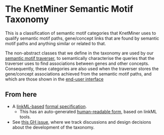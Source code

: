 # The KnetMiner Semantic Motif Taxonomy

This is a classification of semantic motif categories that KnetMiner uses to qualify semantic motif paths, gene/concept links that are found by semantic motif paths and anything similar or related to that.

The non-abstract classes that we define in the taxonomy are used by our [semantic motif traverser][10], to semantically characterise the queries that the traverser uses to find associations between genes and other concepts. Consequently, these categories are also used when the traverser stores the gene/concept associations achieved from the semantic motif paths, and which are those shown in the [end-user interface][20]

[10]: https://github.com/KnetMiner/knetminer-api/blob/main/doc/SemanticMotifs.md
[20]: https://api-dev.knetminer.com

## From here

* A [linkML-based][25] [formal specification][30]. 
	* This has an auto-generated [human-readable form][40], based on linkML tools.
* See [this GH issue][50], where we track discussions and design decisions about the development of the taxonomy.

[25]: https://linkml.io/linkml/intro/overview.html
[30]: knet-motif-categories.linkml.yaml
[40]: knet-motif-categories-doc/README.md
[50]: https://github.com/KnetMiner/knetminer-schemas/issues/1

